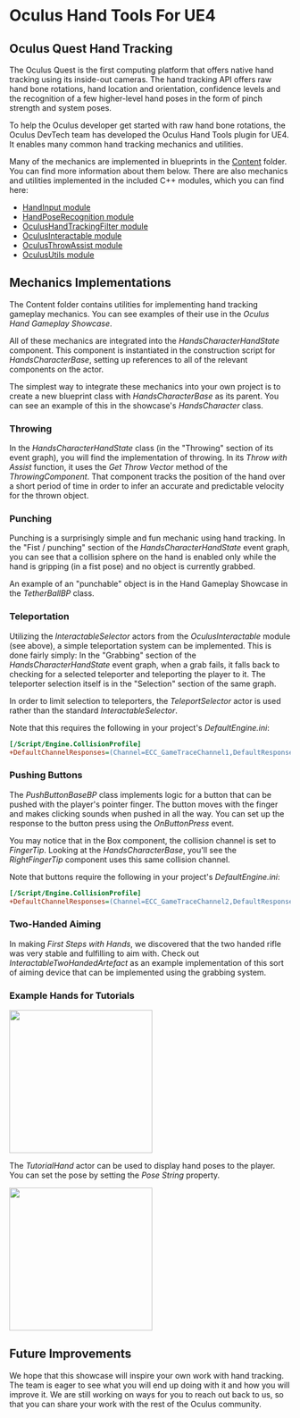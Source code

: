 # Oculus Hand Tools For UE4

## Oculus Quest Hand Tracking

The Oculus Quest is the first computing platform that offers native hand tracking using its inside-out cameras.  The hand tracking API offers raw hand bone rotations, hand location and orientation, confidence levels and the recognition of a few higher-level hand poses in the form of pinch strength and system poses.

To help the Oculus developer get started with raw hand bone rotations, the Oculus DevTech team has developed the Oculus Hand Tools plugin for UE4.  It enables many common hand tracking mechanics and utilities.

Many of the mechanics are implemented in blueprints in the [Content](./Content/) folder. You can find more information about them below. There are also mechanics and utilities implemented in the included C++ modules, which you can find here:

- [HandInput module](./README_HandInput.md)
- [HandPoseRecognition module](./README_HandPoseRecognition.md)
- [OculusHandTrackingFilter module](./README_HandTrackingFilter.md)
- [OculusInteractable module](./README_Interactable.md)
- [OculusThrowAssist module](./README_ThrowAssist.md)
- [OculusUtils module](./README_OculusUtils.md)

## Mechanics Implementations

The Content folder contains utilities for implementing hand tracking gameplay mechanics. You can see examples of their use in the *Oculus Hand Gameplay Showcase*.

All of these mechanics are integrated into the *HandsCharacterHandState* component. This component is instantiated in the construction script for *HandsCharacterBase*, setting up references to all of the relevant components on the actor.

The simplest way to integrate these mechanics into your own project is to create a new blueprint class with *HandsCharacterBase* as its parent. You can see an example of this in the showcase's *HandsCharacter* class.

### Throwing

In the *HandsCharacterHandState* class (in the "Throwing" section of its event graph), you will find the implementation of throwing. In its *Throw with Assist* function, it uses the *Get Throw Vector* method of the *ThrowingComponent*. That component tracks the position of the hand over a short period of time in order to infer an accurate and predictable velocity for the thrown object.

### Punching

Punching is a surprisingly simple and fun mechanic using hand tracking. In the "Fist / punching" section of the *HandsCharacterHandState* event graph, you can see that a collision sphere on the hand is enabled only while the hand is gripping (in a fist pose) and no object is currently grabbed.

An example of an "punchable" object is in the Hand Gameplay Showcase in the *TetherBallBP* class.

### Teleportation

Utilizing the *InteractableSelector* actors from the *OculusInteractable* module (see above), a simple teleportation system can be implemented. This is done fairly simply: In the "Grabbing" section of the *HandsCharacterHandState* event graph, when a grab fails, it falls back to checking for a selected teleporter and teleporting the player to it. The teleporter selection itself is in the "Selection" section of the same graph.

In order to limit selection to teleporters, the *TeleportSelector* actor is used rather than the standard *InteractableSelector*.

Note that this requires the following in your project's *DefaultEngine.ini*:

```ini
[/Script/Engine.CollisionProfile]
+DefaultChannelResponses=(Channel=ECC_GameTraceChannel1,DefaultResponse=ECR_Ignore,bTraceType=True,bStaticObject=False,Name="Interactable")
```

### Pushing Buttons

The *PushButtonBaseBP* class implements logic for a button that can be pushed with the player's pointer finger. The button moves with the finger and makes clicking sounds when pushed in all the way. You can set up the response to the button press using the *OnButtonPress* event.

You may notice that in the Box component, the collision channel is set to *FingerTip*. Looking at the *HandsCharacterBase*, you'll see the *RightFingerTip* component uses this same collision channel.

Note that buttons require the following in your project's *DefaultEngine.ini*:

```ini
[/Script/Engine.CollisionProfile]
+DefaultChannelResponses=(Channel=ECC_GameTraceChannel2,DefaultResponse=ECR_Overlap,bTraceType=False,bStaticObject=False,Name="FingerTip")
```

### Two-Handed Aiming

In making *First Steps with Hands*, we discovered that the two handed rifle was very stable and fulfilling to aim with. Check out *InteractableTwoHandedArtefact* as an example implementation of this sort of aiming device that can be implemented using the grabbing system.

### Example Hands for Tutorials

<img width="256" src="./Media/tutorialhand.png" />

The *TutorialHand* actor can be used to display hand poses to the player. You can set the pose by setting the *Pose String* property.

<img width="256" src="./Media/tutorialhand_details.png" />

## Future Improvements

We hope that this showcase will inspire your own work with hand tracking. The team is eager to see what you will end up doing with it and how you will improve it.  We are still working on ways for you to reach out back to us, so that you can share your work with the rest of the Oculus community.
